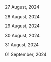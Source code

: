 27 August, 2024

28 August, 2024

29 August, 2024

30 August, 2024

31 August, 2024

01 September, 2024